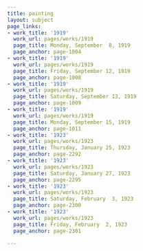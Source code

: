 ```yaml
---
title: painting
layout: subject
page_links:
- work_title: '1919'
  work_url: pages/works/1919
  page_title: Monday, September  8, 1919
  page_anchor: page-1004
- work_title: '1919'
  work_url: pages/works/1919
  page_title: Friday, September 12, 1919
  page_anchor: page-1008
- work_title: '1919'
  work_url: pages/works/1919
  page_title: Saturday, September 13, 1919
  page_anchor: page-1009
- work_title: '1919'
  work_url: pages/works/1919
  page_title: Monday, September 15, 1919
  page_anchor: page-1011
- work_title: '1923'
  work_url: pages/works/1923
  page_title: Thursday, January 25, 1923
  page_anchor: page-2292
- work_title: '1923'
  work_url: pages/works/1923
  page_title: Saturday, January 27, 1923
  page_anchor: page-2295
- work_title: '1923'
  work_url: pages/works/1923
  page_title: Saturday, February  3, 1923
  page_anchor: page-2300
- work_title: '1923'
  work_url: pages/works/1923
  page_title: Friday, February  2, 1923
  page_anchor: page-2301

---
```

